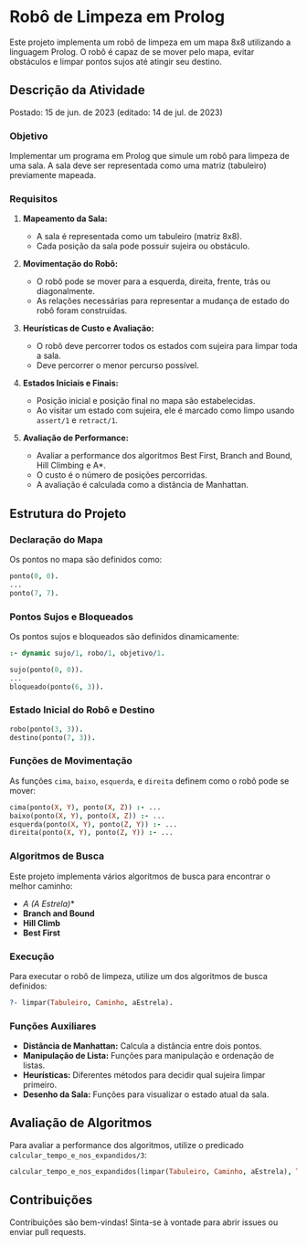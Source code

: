 # Robô de Limpeza em Prolog

Este projeto implementa um robô de limpeza em um mapa 8x8 utilizando a linguagem Prolog. O robô é capaz de se mover pelo mapa, evitar obstáculos e limpar pontos sujos até atingir seu destino.

## Descrição da Atividade

Postado: 15 de jun. de 2023 (editado: 14 de jul. de 2023)

### Objetivo

Implementar um programa em Prolog que simule um robô para limpeza de uma sala. A sala deve ser representada como uma matriz (tabuleiro) previamente mapeada.

### Requisitos

1. **Mapeamento da Sala:**
   - A sala é representada como um tabuleiro (matriz 8x8).
   - Cada posição da sala pode possuir sujeira ou obstáculo.

2. **Movimentação do Robô:**
   - O robô pode se mover para a esquerda, direita, frente, trás ou diagonalmente.
   - As relações necessárias para representar a mudança de estado do robô foram construídas.

3. **Heurísticas de Custo e Avaliação:**
   - O robô deve percorrer todos os estados com sujeira para limpar toda a sala.
   - Deve percorrer o menor percurso possível.

4. **Estados Iniciais e Finais:**
   - Posição inicial e posição final no mapa são estabelecidas.
   - Ao visitar um estado com sujeira, ele é marcado como limpo usando `assert/1` e `retract/1`.

5. **Avaliação de Performance:**
   - Avaliar a performance dos algoritmos Best First, Branch and Bound, Hill Climbing e A*.
   - O custo é o número de posições percorridas.
   - A avaliação é calculada como a distância de Manhattan.

## Estrutura do Projeto

### Declaração do Mapa

Os pontos no mapa são definidos como:

```prolog
ponto(0, 0).
...
ponto(7, 7).
```

### Pontos Sujos e Bloqueados

Os pontos sujos e bloqueados são definidos dinamicamente:

```prolog
:- dynamic sujo/1, robo/1, objetivo/1.

sujo(ponto(0, 0)).
...
bloqueado(ponto(6, 3)).
```

### Estado Inicial do Robô e Destino

```prolog
robo(ponto(3, 3)).
destino(ponto(7, 3)).
```

### Funções de Movimentação

As funções `cima`, `baixo`, `esquerda`, e `direita` definem como o robô pode se mover:

```prolog
cima(ponto(X, Y), ponto(X, Z)) :- ...
baixo(ponto(X, Y), ponto(X, Z)) :- ...
esquerda(ponto(X, Y), ponto(Z, Y)) :- ...
direita(ponto(X, Y), ponto(Z, Y)) :- ...
```

### Algoritmos de Busca

Este projeto implementa vários algoritmos de busca para encontrar o melhor caminho:

- **A* (A Estrela)**
- **Branch and Bound**
- **Hill Climb**
- **Best First**

### Execução

Para executar o robô de limpeza, utilize um dos algoritmos de busca definidos:

```prolog
?- limpar(Tabuleiro, Caminho, aEstrela).
```

### Funções Auxiliares

- **Distância de Manhattan:** Calcula a distância entre dois pontos.
- **Manipulação de Lista:** Funções para manipulação e ordenação de listas.
- **Heurísticas:** Diferentes métodos para decidir qual sujeira limpar primeiro.
- **Desenho da Sala:** Funções para visualizar o estado atual da sala.

## Avaliação de Algoritmos

Para avaliar a performance dos algoritmos, utilize o predicado `calcular_tempo_e_nos_expandidos/3`:

```prolog
calcular_tempo_e_nos_expandidos(limpar(Tabuleiro, Caminho, aEstrela), Tempo, NosExpandidos).
```

## Contribuições

Contribuições são bem-vindas! Sinta-se à vontade para abrir issues ou enviar pull requests.

